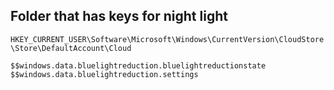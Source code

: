 ## Folder that has keys for night light

`HKEY_CURRENT_USER\Software\Microsoft\Windows\CurrentVersion\CloudStore\Store\DefaultAccount\Cloud`

```reg
$$windows.data.bluelightreduction.bluelightreductionstate
$$windows.data.bluelightreduction.settings
```